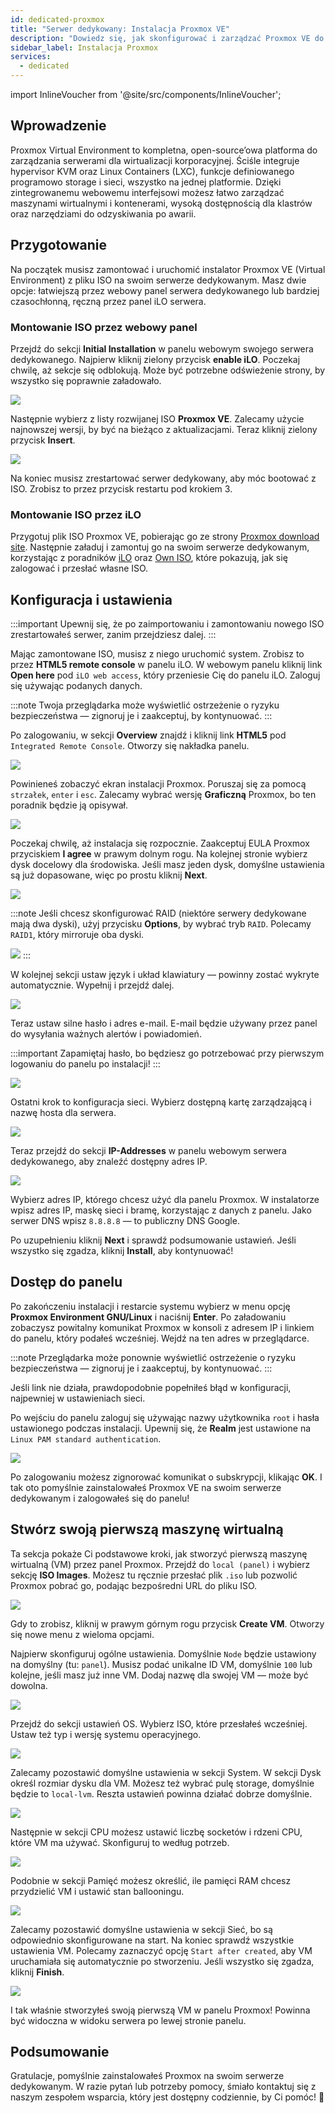 ```yaml
---
id: dedicated-proxmox
title: "Serwer dedykowany: Instalacja Proxmox VE"
description: "Dowiedz się, jak skonfigurować i zarządzać Proxmox VE do wirtualizacji korporacyjnej z zintegrowanymi narzędziami i wysoką dostępnością → Sprawdź teraz"
sidebar_label: Instalacja Proxmox
services:
  - dedicated
---
```


import InlineVoucher from '@site/src/components/InlineVoucher';

## Wprowadzenie

Proxmox Virtual Environment to kompletna, open-source’owa platforma do zarządzania serwerami dla wirtualizacji korporacyjnej. Ściśle integruje hypervisor KVM oraz Linux Containers (LXC), funkcje definiowanego programowo storage i sieci, wszystko na jednej platformie. Dzięki zintegrowanemu webowemu interfejsowi możesz łatwo zarządzać maszynami wirtualnymi i kontenerami, wysoką dostępnością dla klastrów oraz narzędziami do odzyskiwania po awarii.

<InlineVoucher />

## Przygotowanie

Na początek musisz zamontować i uruchomić instalator Proxmox VE (Virtual Environment) z pliku ISO na swoim serwerze dedykowanym. Masz dwie opcje: łatwiejszą przez webowy panel serwera dedykowanego lub bardziej czasochłonną, ręczną przez panel iLO serwera.



### Montowanie ISO przez webowy panel
Przejdź do sekcji **Initial Installation** w panelu webowym swojego serwera dedykowanego. Najpierw kliknij zielony przycisk **enable iLO**. Poczekaj chwilę, aż sekcje się odblokują. Może być potrzebne odświeżenie strony, by wszystko się poprawnie załadowało.

![](https://github.com/zaphosting/docs/assets/42719082/b457f17a-0bc6-42db-91ec-a553fd456936)

Następnie wybierz z listy rozwijanej ISO **Proxmox VE**. Zalecamy użycie najnowszej wersji, by być na bieżąco z aktualizacjami. Teraz kliknij zielony przycisk **Insert**.

![](https://github.com/zaphosting/docs/assets/42719082/2b0baf71-d683-46ad-a34a-bfda9d71939d)

Na koniec musisz zrestartować serwer dedykowany, aby móc bootować z ISO. Zrobisz to przez przycisk restartu pod krokiem 3.



### Montowanie ISO przez iLO
Przygotuj plik ISO Proxmox VE, pobierając go ze strony [Proxmox download site](https://www.proxmox.com/en/downloads/proxmox-virtual-environment/iso). Następnie załaduj i zamontuj go na swoim serwerze dedykowanym, korzystając z poradników [iLO](dedicated-ilo.md) oraz [Own ISO](dedicated-iso.md), które pokazują, jak się zalogować i przesłać własne ISO.



## Konfiguracja i ustawienia

:::important
Upewnij się, że po zaimportowaniu i zamontowaniu nowego ISO zrestartowałeś serwer, zanim przejdziesz dalej.
:::

Mając zamontowane ISO, musisz z niego uruchomić system. Zrobisz to przez **HTML5 remote console** w panelu iLO. W webowym panelu kliknij link **Open here** pod `iLO web access`, który przeniesie Cię do panelu iLO. Zaloguj się używając podanych danych.

:::note
Twoja przeglądarka może wyświetlić ostrzeżenie o ryzyku bezpieczeństwa — zignoruj je i zaakceptuj, by kontynuować.
:::

Po zalogowaniu, w sekcji **Overview** znajdź i kliknij link **HTML5** pod `Integrated Remote Console`. Otworzy się nakładka panelu.

![](https://github.com/zaphosting/docs/assets/42719082/3b9ce97e-f974-439b-8e57-ced05f248ef9)

Powinieneś zobaczyć ekran instalacji Proxmox. Poruszaj się za pomocą `strzałek`, `enter` i `esc`. Zalecamy wybrać wersję **Graficzną** Proxmox, bo ten poradnik będzie ją opisywał.

![](https://github.com/zaphosting/docs/assets/42719082/614218f2-df12-43ad-95fe-39026b900141)

Poczekaj chwilę, aż instalacja się rozpocznie. Zaakceptuj EULA Proxmox przyciskiem **I agree** w prawym dolnym rogu. Na kolejnej stronie wybierz dysk docelowy dla środowiska. Jeśli masz jeden dysk, domyślne ustawienia są już dopasowane, więc po prostu kliknij **Next**.

![](https://github.com/zaphosting/docs/assets/42719082/090c1f2e-20fe-48f3-b4b4-070c197f4825)

:::note
Jeśli chcesz skonfigurować RAID (niektóre serwery dedykowane mają dwa dyski), użyj przycisku **Options**, by wybrać tryb `RAID`. Polecamy `RAID1`, który mirroruje oba dyski.

![](https://github.com/zaphosting/docs/assets/42719082/44e3b6ba-07f3-4313-8d36-b185a6da8089)
:::

W kolejnej sekcji ustaw język i układ klawiatury — powinny zostać wykryte automatycznie. Wypełnij i przejdź dalej.

![](https://github.com/zaphosting/docs/assets/42719082/931e066c-9868-48d9-a638-f07c932579d2)

Teraz ustaw silne hasło i adres e-mail. E-mail będzie używany przez panel do wysyłania ważnych alertów i powiadomień.

:::important
Zapamiętaj hasło, bo będziesz go potrzebować przy pierwszym logowaniu do panelu po instalacji!
:::

![](https://github.com/zaphosting/docs/assets/42719082/617a504c-9520-4b89-93c3-81fba06e5fdc)

Ostatni krok to konfiguracja sieci. Wybierz dostępną kartę zarządzającą i nazwę hosta dla serwera.

![](https://github.com/zaphosting/docs/assets/42719082/d694a5af-20e2-4c1b-9cdb-c1a8ca684cde)

Teraz przejdź do sekcji **IP-Addresses** w panelu webowym serwera dedykowanego, aby znaleźć dostępny adres IP.

![](https://github.com/zaphosting/docs/assets/42719082/e358f264-8535-4280-a1c5-0a15f4b99ed9)

Wybierz adres IP, którego chcesz użyć dla panelu Proxmox. W instalatorze wpisz adres IP, maskę sieci i bramę, korzystając z danych z panelu. Jako serwer DNS wpisz `8.8.8.8` — to publiczny DNS Google.

Po uzupełnieniu kliknij **Next** i sprawdź podsumowanie ustawień. Jeśli wszystko się zgadza, kliknij **Install**, aby kontynuować!

## Dostęp do panelu
Po zakończeniu instalacji i restarcie systemu wybierz w menu opcję **Proxmox Environment GNU/Linux** i naciśnij **Enter**. Po załadowaniu zobaczysz powitalny komunikat Proxmox w konsoli z adresem IP i linkiem do panelu, który podałeś wcześniej. Wejdź na ten adres w przeglądarce.

:::note
Przeglądarka może ponownie wyświetlić ostrzeżenie o ryzyku bezpieczeństwa — zignoruj je i zaakceptuj, by kontynuować.
:::

Jeśli link nie działa, prawdopodobnie popełniłeś błąd w konfiguracji, najpewniej w ustawieniach sieci.

Po wejściu do panelu zaloguj się używając nazwy użytkownika `root` i hasła ustawionego podczas instalacji. Upewnij się, że **Realm** jest ustawione na `Linux PAM standard authentication`.

![](https://github.com/zaphosting/docs/assets/42719082/4072c2ac-6f5c-4350-a5df-0635b1f433c0)

Po zalogowaniu możesz zignorować komunikat o subskrypcji, klikając **OK**. I tak oto pomyślnie zainstalowałeś Proxmox VE na swoim serwerze dedykowanym i zalogowałeś się do panelu!



## Stwórz swoją pierwszą maszynę wirtualną
Ta sekcja pokaże Ci podstawowe kroki, jak stworzyć pierwszą maszynę wirtualną (VM) przez panel Proxmox. Przejdź do `local (panel)` i wybierz sekcję **ISO Images**. Możesz tu ręcznie przesłać plik `.iso` lub pozwolić Proxmox pobrać go, podając bezpośredni URL do pliku ISO.

![](https://github.com/zaphosting/docs/assets/42719082/8182bd73-690f-434f-8394-5fdca6889a74)

Gdy to zrobisz, kliknij w prawym górnym rogu przycisk **Create VM**. Otworzy się nowe menu z wieloma opcjami.

Najpierw skonfiguruj ogólne ustawienia. Domyślnie `Node` będzie ustawiony na domyślny (tu: `panel`). Musisz podać unikalne ID VM, domyślnie `100` lub kolejne, jeśli masz już inne VM. Dodaj nazwę dla swojej VM — może być dowolna.

![](https://github.com/zaphosting/docs/assets/42719082/bcd2eb41-a8fc-4a44-9abb-072f9e408d10)

Przejdź do sekcji ustawień OS. Wybierz ISO, które przesłałeś wcześniej. Ustaw też typ i wersję systemu operacyjnego.

![](https://github.com/zaphosting/docs/assets/42719082/05d51c46-5a69-4cd7-b2e6-c3472437caf9)

Zalecamy pozostawić domyślne ustawienia w sekcji System. W sekcji Dysk określ rozmiar dysku dla VM. Możesz też wybrać pulę storage, domyślnie będzie to `local-lvm`. Reszta ustawień powinna działać dobrze domyślnie.

![](https://github.com/zaphosting/docs/assets/42719082/26f11d42-8884-4bb5-b0fe-d7b4df7885a5)

Następnie w sekcji CPU możesz ustawić liczbę socketów i rdzeni CPU, które VM ma używać. Skonfiguruj to według potrzeb.

![](https://github.com/zaphosting/docs/assets/42719082/91103b8d-dadc-4305-a3fe-bf4c8f96fc27)

Podobnie w sekcji Pamięć możesz określić, ile pamięci RAM chcesz przydzielić VM i ustawić stan ballooningu.

![](https://github.com/zaphosting/docs/assets/42719082/ac0048cb-0bd4-4791-9a9f-857e5037955d)

Zalecamy pozostawić domyślne ustawienia w sekcji Sieć, bo są odpowiednio skonfigurowane na start. Na koniec sprawdź wszystkie ustawienia VM. Polecamy zaznaczyć opcję `Start after created`, aby VM uruchamiała się automatycznie po stworzeniu. Jeśli wszystko się zgadza, kliknij **Finish**.

![](https://github.com/zaphosting/docs/assets/42719082/d14a8b3d-e9bb-4feb-8049-428e84c1e917)

I tak właśnie stworzyłeś swoją pierwszą VM w panelu Proxmox! Powinna być widoczna w widoku serwera po lewej stronie panelu.





## Podsumowanie

Gratulacje, pomyślnie zainstalowałeś Proxmox na swoim serwerze dedykowanym. W razie pytań lub potrzeby pomocy, śmiało kontaktuj się z naszym zespołem wsparcia, który jest dostępny codziennie, by Ci pomóc! 🙂

<InlineVoucher />